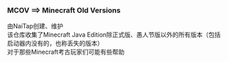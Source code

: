### MCOV ==> Minecraft Old Versions
由NaiTap创建、维护<br/>
该仓库收集了Minecraft Java Edition除正式版、愚人节版以外的所有版本（包括启动器内没有的，也称丢失的版本）<br/>
对于那些Minecraft考古玩家们可能有些帮助<br/>
